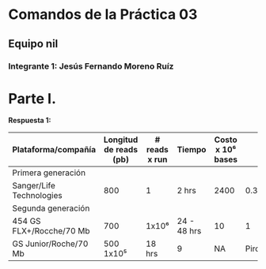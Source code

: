 # Comandos de la Práctica 03
## Equipo nil
### Integrante 1: Jesús Fernando Moreno Ruíz

# Parte I.

**Respuesta 1:**

|**Plataforma/compañía**    |**Longitud de reads (pb)** |**# reads x run**  |**Tiempo** |**Costo x 10⁶ bases**  |**Error (%)**  |**Química**            |
|    -------------------    |    -------------------    |    -----------    |   ----    |    ---------------    |    -------    |    ---------------    |
|Primera generación         |                           |                   |           |                       |               |                       |
|Sanger/Life Technologies   |800                        |1                  |2 hrs      |2400                   |0.3            |Dideoxy termminator    |
|Segunda generación         |                           |                   |           |                       |               |                       |
|454 GS FLX+/Rocche/70 Mb   |700                        |1x10⁶              |24 - 48 hrs|10                     |1              |Pirosecuenciación      |
|GS Junior/Roche/70 Mb      |500                        1x10⁵               |18 hrs     |9                      |NA             |Pirosecuenciación      |
